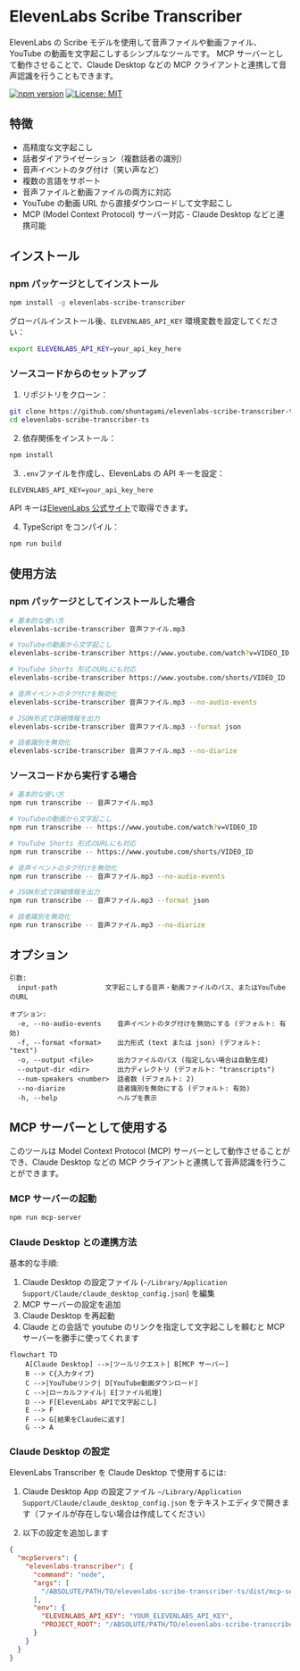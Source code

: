 # ElevenLabs Scribe Transcriber

ElevenLabs の Scribe モデルを使用して音声ファイルや動画ファイル、YouTube の動画を文字起こしするシンプルなツールです。
MCP サーバーとして動作させることで、Claude Desktop などの MCP クライアントと連携して音声認識を行うこともできます。

[![npm version](https://badge.fury.io/js/elevenlabs-scribe-transcriber.svg)](https://www.npmjs.com/package/elevenlabs-scribe-transcriber)
[![License: MIT](https://img.shields.io/badge/License-MIT-yellow.svg)](https://opensource.org/licenses/MIT)

## 特徴

- 高精度な文字起こし
- 話者ダイアライゼーション（複数話者の識別）
- 音声イベントのタグ付け（笑い声など）
- 複数の言語をサポート
- 音声ファイルと動画ファイルの両方に対応
- YouTube の動画 URL から直接ダウンロードして文字起こし
- MCP (Model Context Protocol) サーバー対応 - Claude Desktop などと連携可能

## インストール

### npm パッケージとしてインストール

```bash
npm install -g elevenlabs-scribe-transcriber
```

グローバルインストール後、`ELEVENLABS_API_KEY` 環境変数を設定してください：

```bash
export ELEVENLABS_API_KEY=your_api_key_here
```

### ソースコードからのセットアップ

1. リポジトリをクローン：

```bash
git clone https://github.com/shuntagami/elevenlabs-scribe-transcriber-ts.git
cd elevenlabs-scribe-transcriber-ts
```

2. 依存関係をインストール：

```bash
npm install
```

3. `.env`ファイルを作成し、ElevenLabs の API キーを設定：

```
ELEVENLABS_API_KEY=your_api_key_here
```

API キーは[ElevenLabs 公式サイト](https://elevenlabs.io/speech-to-text)で取得できます。

4. TypeScript をコンパイル：

```bash
npm run build
```

## 使用方法

### npm パッケージとしてインストールした場合

```bash
# 基本的な使い方
elevenlabs-scribe-transcriber 音声ファイル.mp3

# YouTubeの動画から文字起こし
elevenlabs-scribe-transcriber https://www.youtube.com/watch?v=VIDEO_ID

# YouTube Shorts 形式のURLにも対応
elevenlabs-scribe-transcriber https://www.youtube.com/shorts/VIDEO_ID

# 音声イベントのタグ付けを無効化
elevenlabs-scribe-transcriber 音声ファイル.mp3 --no-audio-events

# JSON形式で詳細情報を出力
elevenlabs-scribe-transcriber 音声ファイル.mp3 --format json

# 話者識別を無効化
elevenlabs-scribe-transcriber 音声ファイル.mp3 --no-diarize
```

### ソースコードから実行する場合

```bash
# 基本的な使い方
npm run transcribe -- 音声ファイル.mp3

# YouTubeの動画から文字起こし
npm run transcribe -- https://www.youtube.com/watch?v=VIDEO_ID

# YouTube Shorts 形式のURLにも対応
npm run transcribe -- https://www.youtube.com/shorts/VIDEO_ID

# 音声イベントのタグ付けを無効化
npm run transcribe -- 音声ファイル.mp3 --no-audio-events

# JSON形式で詳細情報を出力
npm run transcribe -- 音声ファイル.mp3 --format json

# 話者識別を無効化
npm run transcribe -- 音声ファイル.mp3 --no-diarize
```

## オプション

```
引数:
  input-path            文字起こしする音声・動画ファイルのパス、またはYouTubeのURL

オプション:
  -e, --no-audio-events    音声イベントのタグ付けを無効にする (デフォルト: 有効)
  -f, --format <format>    出力形式 (text または json) (デフォルト: "text")
  -o, --output <file>      出力ファイルのパス (指定しない場合は自動生成)
  --output-dir <dir>       出力ディレクトリ (デフォルト: "transcripts")
  --num-speakers <number>  話者数 (デフォルト: 2)
  --no-diarize             話者識別を無効にする (デフォルト: 有効)
  -h, --help               ヘルプを表示
```

## MCP サーバーとして使用する

このツールは Model Context Protocol (MCP) サーバーとして動作させることができ、Claude Desktop などの MCP クライアントと連携して音声認識を行うことができます。

### MCP サーバーの起動

```bash
npm run mcp-server
```

### Claude Desktop との連携方法

基本的な手順:

1. Claude Desktop の設定ファイル (`~/Library/Application Support/Claude/claude_desktop_config.json`) を編集
2. MCP サーバーの設定を追加
3. Claude Desktop を再起動
4. Claude との会話で youtube のリンクを指定して文字起こしを頼むと MCP サーバーを勝手に使ってくれます

```mermaid
flowchart TD
    A[Claude Desktop] -->|ツールリクエスト| B[MCP サーバー]
    B --> C{入力タイプ}
    C -->|YouTubeリンク| D[YouTube動画ダウンロード]
    C -->|ローカルファイル| E[ファイル処理]
    D --> F[ElevenLabs APIで文字起こし]
    E --> F
    F --> G[結果をClaudeに返す]
    G --> A
```

### Claude Desktop の設定

ElevenLabs Transcriber を Claude Desktop で使用するには:

1. Claude Desktop App の設定ファイル `~/Library/Application Support/Claude/claude_desktop_config.json` をテキストエディタで開きます（ファイルが存在しない場合は作成してください）

2. 以下の設定を追加します

```json
{
  "mcpServers": {
    "elevenlabs-transcriber": {
      "command": "node",
      "args": [
        "/ABSOLUTE/PATH/TO/elevenlabs-scribe-transcriber-ts/dist/mcp-server.js"
      ],
      "env": {
        "ELEVENLABS_API_KEY": "YOUR_ELEVENLABS_API_KEY",
        "PROJECT_ROOT": "/ABSOLUTE/PATH/TO/elevenlabs-scribe-transcriber-ts"
      }
    }
  }
}
```
